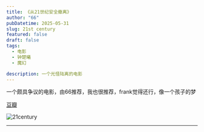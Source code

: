 ```yaml
---
title: 《从21世纪安全撤离》
author: "66"
pubDatetime: 2025-05-31
slug: 21st century
featured: false
draft: false
tags:
  - 电影
  - 钟楚曦
  - 魔幻

description: 一个光怪陆离的电影
---
```

一个颇具争议的电影，由66推荐，我也很推荐，frank觉得还行，像一个孩子的梦

[豆瓣](https://movie.douban.com/subject/26816104/)

![21century](/assets/21century.png)

---